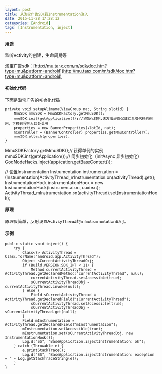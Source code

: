 ```yaml
---
layout: post
title: 从淘宝广告SDK看Instrumentation注入
date: 2015-11-28 17:28:12
categories: [Android]
tags: [Instrumentation, inject]  
---  
```

#### 用途
监听Activity的创建，生命周期等  
<!--more-->
淘宝广告sdk：[http://mu.tanx.com/m/sdk/doc.htm?type=mu&platform=android](http://mu.tanx.com/m/sdk/doc.htm?type=mu&platform=android)

#### 初始化代码
下面是淘宝广告的初始化代码

    private void setupAlimama(ViewGroup nat, String slotId) {
        MmuSDK mmuSDK = MmuSDKFactory.getMmuSDK();
        mmuSDK.init(getApplication());//初始化SDK,该方法必须保证在集成代码前调用，可移到程序入口处调用
        properties = new BannerProperties(slotId, nat);
        mController = (BannerController) properties.getMmuController();
        mmuSDK.attach(properties);
    }

MmuSDKFactory.getMmuSDK();// 获得单例的实例
mmuSDK.init(getApplication());// 同步初始化（initAsync 异步初始化）
GodModeHacks.inject(application.getBaseContext());

// 设置Instrumentation
Instrumentation instrumentation = (Instrumentation)ActivityThread_mInstrumentation.on(activityThread).get();
InstrumentationHook instrumentationHook = new InstrumentationHook(instrumentation, context);
ActivityThread_mInstrumentation.on(activityThread).set(instrumentationHook);

#### 原理
原理很简单，反射设置ActivityThread的mInstrumentation即可。

#### 示例

    public static void inject() {
        try {
            Class<?> ActivityThread = Class.forName("android.app.ActivityThread");
            Object sCurrentActivityThreadObj;
            if (Build.VERSION.SDK_INT < 11) {
                Method currentActivityThread = ActivityThread.getDeclaredMethod("currentActivityThread", null);
                currentActivityThread.setAccessible(true);
                sCurrentActivityThreadObj = currentActivityThread.invoke(null);
            } else {
                Field sCurrentActivityThread = ActivityThread.getDeclaredField("sCurrentActivityThread");
                sCurrentActivityThread.setAccessible(true);
                sCurrentActivityThreadObj = sCurrentActivityThread.get(null);
            }
            Field mInstrumentation = ActivityThread.getDeclaredField("mInstrumentation");
            mInstrumentation.setAccessible(true);
            mInstrumentation.set(sCurrentActivityThreadObj, new InstrumentationHook());
            Log.d("SS", "BaseApplication.injectInstrumentation: ok");
        } catch (Throwable e) {
            e.printStackTrace();
            Log.d("SS", "BaseApplication.injectInstrumentation: exception = " + Log.getStackTraceString(e));
        }
    }